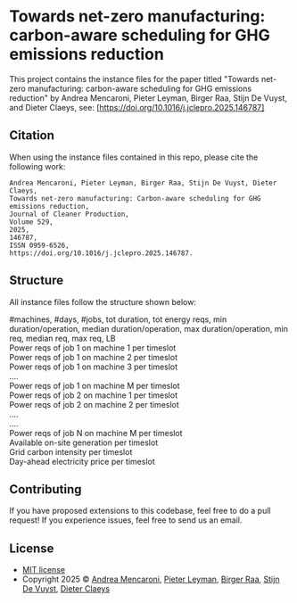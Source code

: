 # Towards net-zero manufacturing: carbon-aware scheduling for GHG emissions reduction

This project contains the instance files for the paper titled "Towards net-zero manufacturing: carbon-aware scheduling for GHG emissions reduction" by Andrea Mencaroni, Pieter Leyman, Birger Raa, Stijn De Vuyst, and Dieter Claeys, see: [https://doi.org/10.1016/j.jclepro.2025.146787]

## Citation

When using the instance files contained in this repo, please cite the following work:

```
Andrea Mencaroni, Pieter Leyman, Birger Raa, Stijn De Vuyst, Dieter Claeys,
Towards net-zero manufacturing: Carbon-aware scheduling for GHG emissions reduction,
Journal of Cleaner Production,
Volume 529,
2025,
146787,
ISSN 0959-6526,
https://doi.org/10.1016/j.jclepro.2025.146787.
```

## Structure

All instance files follow the structure shown below:  

#machines, #days, #jobs, tot duration, tot energy reqs, min duration/operation, median duration/operation, max duration/operation, min req, median req, max req, LB  
Power reqs of job 1 on machine 1 per timeslot  
Power reqs of job 1 on machine 2 per timeslot  
Power reqs of job 1 on machine 3 per timeslot  
....   
Power reqs of job 1 on machine M per timeslot  
Power reqs of job 2 on machine 1 per timeslot  
Power reqs of job 2 on machine 2 per timeslot  
....  
....  
Power reqs of job N on machine M per timeslot  
Available on-site generation per timeslot  
Grid carbon intensity per timeslot  
Day-ahead electricity price per timeslot

## Contributing

If you have proposed extensions to this codebase, feel free to do a pull request! If you experience issues, feel free to send us an email.

## License
* [MIT license](https://opensource.org/license/mit/)
* Copyright 2025 © [Andrea Mencaroni](https://ea18.ugent.be/people/24/andrea-mencaroni/), [Pieter Leyman](https://ea18.ugent.be/people/63/pieter-leyman/), [Birger Raa](https://ea18.ugent.be/people/61/birger-raa/), [Stijn De Vuyst](https://ea18.ugent.be/people/57/stijn-de-vuyst/), [Dieter Claeys](https://ea18.ugent.be/people/54/dieter-claeys/)
